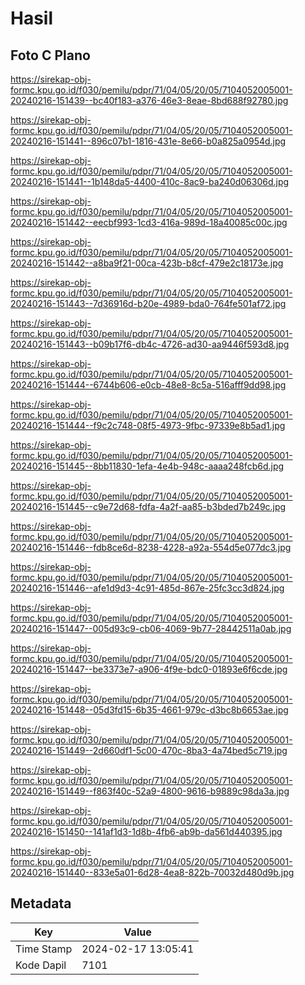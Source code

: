 # Hasil

## Foto C Plano

https://sirekap-obj-formc.kpu.go.id/f030/pemilu/pdpr/71/04/05/20/05/7104052005001-20240216-151439--bc40f183-a376-46e3-8eae-8bd688f92780.jpg

https://sirekap-obj-formc.kpu.go.id/f030/pemilu/pdpr/71/04/05/20/05/7104052005001-20240216-151441--896c07b1-1816-431e-8e66-b0a825a0954d.jpg

https://sirekap-obj-formc.kpu.go.id/f030/pemilu/pdpr/71/04/05/20/05/7104052005001-20240216-151441--1b148da5-4400-410c-8ac9-ba240d06306d.jpg

https://sirekap-obj-formc.kpu.go.id/f030/pemilu/pdpr/71/04/05/20/05/7104052005001-20240216-151442--eecbf993-1cd3-416a-989d-18a40085c00c.jpg

https://sirekap-obj-formc.kpu.go.id/f030/pemilu/pdpr/71/04/05/20/05/7104052005001-20240216-151442--a8ba9f21-00ca-423b-b8cf-479e2c18173e.jpg

https://sirekap-obj-formc.kpu.go.id/f030/pemilu/pdpr/71/04/05/20/05/7104052005001-20240216-151443--7d36916d-b20e-4989-bda0-764fe501af72.jpg

https://sirekap-obj-formc.kpu.go.id/f030/pemilu/pdpr/71/04/05/20/05/7104052005001-20240216-151443--b09b17f6-db4c-4726-ad30-aa9446f593d8.jpg

https://sirekap-obj-formc.kpu.go.id/f030/pemilu/pdpr/71/04/05/20/05/7104052005001-20240216-151444--6744b606-e0cb-48e8-8c5a-516afff9dd98.jpg

https://sirekap-obj-formc.kpu.go.id/f030/pemilu/pdpr/71/04/05/20/05/7104052005001-20240216-151444--f9c2c748-08f5-4973-9fbc-97339e8b5ad1.jpg

https://sirekap-obj-formc.kpu.go.id/f030/pemilu/pdpr/71/04/05/20/05/7104052005001-20240216-151445--8bb11830-1efa-4e4b-948c-aaaa248fcb6d.jpg

https://sirekap-obj-formc.kpu.go.id/f030/pemilu/pdpr/71/04/05/20/05/7104052005001-20240216-151445--c9e72d68-fdfa-4a2f-aa85-b3bded7b249c.jpg

https://sirekap-obj-formc.kpu.go.id/f030/pemilu/pdpr/71/04/05/20/05/7104052005001-20240216-151446--fdb8ce6d-8238-4228-a92a-554d5e077dc3.jpg

https://sirekap-obj-formc.kpu.go.id/f030/pemilu/pdpr/71/04/05/20/05/7104052005001-20240216-151446--afe1d9d3-4c91-485d-867e-25fc3cc3d824.jpg

https://sirekap-obj-formc.kpu.go.id/f030/pemilu/pdpr/71/04/05/20/05/7104052005001-20240216-151447--005d93c9-cb06-4069-9b77-28442511a0ab.jpg

https://sirekap-obj-formc.kpu.go.id/f030/pemilu/pdpr/71/04/05/20/05/7104052005001-20240216-151447--be3373e7-a906-4f9e-bdc0-01893e6f6cde.jpg

https://sirekap-obj-formc.kpu.go.id/f030/pemilu/pdpr/71/04/05/20/05/7104052005001-20240216-151448--05d3fd15-6b35-4661-979c-d3bc8b6653ae.jpg

https://sirekap-obj-formc.kpu.go.id/f030/pemilu/pdpr/71/04/05/20/05/7104052005001-20240216-151449--2d660df1-5c00-470c-8ba3-4a74bed5c719.jpg

https://sirekap-obj-formc.kpu.go.id/f030/pemilu/pdpr/71/04/05/20/05/7104052005001-20240216-151449--f863f40c-52a9-4800-9616-b9889c98da3a.jpg

https://sirekap-obj-formc.kpu.go.id/f030/pemilu/pdpr/71/04/05/20/05/7104052005001-20240216-151450--141af1d3-1d8b-4fb6-ab9b-da561d440395.jpg

https://sirekap-obj-formc.kpu.go.id/f030/pemilu/pdpr/71/04/05/20/05/7104052005001-20240216-151440--833e5a01-6d28-4ea8-822b-70032d480d9b.jpg


## Metadata

| Key        | Value               |
| ---------- | ------------------- |
| Time Stamp | 2024-02-17 13:05:41 |
| Kode Dapil | 7101                |



